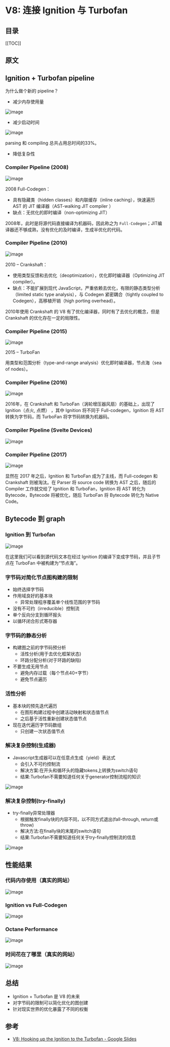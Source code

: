 # V8: 连接 Ignition 与 Turbofan

## 目录

[[TOC]]

## 原文

<Pdf src="/v8/V8_ Hooking up the Ignition to the Turbofan.pdf" />

## Ignition + Turbofan pipeline

为什么做个新的 pipeline？

- 减少内存使用量

![image](https://cdn.staticaly.com/gh/jonsam-ng/image-hosting@master/2022/image.6g6x5se4frw0.webp)

- 减少启动时间

![image](https://cdn.staticaly.com/gh/jonsam-ng/image-hosting@master/2022/image.lki4m6ephow.webp)

parsing 和 compiling 总共占用总时间的33%。

- 降低复杂性

### Compiler Pipeline (2008)

![image](https://cdn.staticaly.com/gh/jonsam-ng/image-hosting@master/2022/image.20cza8gv1r40.webp)

2008 Full-Codegen：

- 具有隐藏类（hidden classes）和内联缓存（inline caching），快速遍历 AST 的 JIT 编译器（AST-walking JIT compiler ）
- 缺点：无优化的即时编译（non-optimizing JIT）

2008年，此时是将源代码直接编译为机器码，因此称之为 `Full-Codegen`；JIT编译器还不够成熟，没有优化的及时编译，生成半优化的代码。

### Compiler Pipeline (2010)

![image](https://cdn.staticaly.com/gh/jonsam-ng/image-hosting@master/2022/image.7l5wtuczsb40.webp)

2010 – Crankshaft：

- 使用类型反馈和去优化（deoptimization），优化即时编译器（Optimizing JIT compiler）。
- 缺点：不能扩展到现代 JavaScript，严重依赖去优化，有限的静态类型分析（limited static type analysis），与 Codegen 紧密耦合（tightly coupled to Codegen），高移植开销（high porting overhead）。

2010年使用 Crankshaft 的 V8 有了优化编译器，同时有了去优化的概念，但是 Crankshaft 的优化存在一定的局限性。

### Compiler Pipeline (2015)

![image](https://cdn.staticaly.com/gh/jonsam-ng/image-hosting@master/2022/image.11l0dcuuyrv4.webp)

2015 – TurboFan

用类型和范围分析（type-and-range analysis）优化即时编译器，节点海（sea of nodes）。

### Compiler Pipeline (2016)

![image](https://cdn.staticaly.com/gh/jonsam-ng/image-hosting@master/2022/image.2ntl6lqyw3k.webp)

2016年，在 Crankshaft 和 TurboFan（涡轮增压器风扇）的基础上，出现了 Ignition（点火, 点燃） ，其中 Ignition 将不同于 Full-codegen，Ignition 将 AST 转换为字节码，而 TurboFan 将字节码转换为机器码。

### Compiler Pipeline (Svelte Devices)

![image](https://cdn.staticaly.com/gh/jonsam-ng/image-hosting@master/2022/image.1zts2eu7t9og.webp)

### Compiler Pipeline (2017)

![image](https://cdn.staticaly.com/gh/jonsam-ng/image-hosting@master/2022/image.5d83rdxwgko0.webp)

显然在 2017 年之后，Ignition 和 TurboFan 成为了主线，而 Full-codegen 和 Crankshaft 则被淘汰。在 Parser 将 source code 转换为 AST 之后，随后的 Compiler 工作就交给了 Ignition 和 TurboFan，Ignition 将 AST 转化为 Bytecode，Bytecode 将被优化，随后 TurboFan 将 Bytecode 转化为 Native Code。

## Bytecode 到 graph

### Ignition 到 Turbofan

![image](https://cdn.staticaly.com/gh/jonsam-ng/image-hosting@master/2022/image.3t94xnsttby0.webp)

在这里我们可以看到源代码文本在经过 Ignition 的编译下变成字节码，并且子节点在 TurboFan 中被构建为“节点海”。

### 字节码对简化节点图构建的限制

- 始终选择字节码
- 作用域良好的基本块
  - 异常处理程序覆盖单个线性范围的字节码
- 没有不可约（irreducible）控制流
- 单个反向分支到循环报头
- 以循环闭合形式寄存器

### 字节码的静态分析

- 构建图之前的字节码预分析
  - 活性分析(用于去优化框架状态)
  - 环路分配分析(对于环路的缺陷)
- 不要生成无用节点
  - 避免内存过载（每个节点40+字节）
  - 避免节点遍历

### 活性分析

- 基本块的预先迭代遍历
  - 在图形构建过程中创建活动映射和状态值节点
  - 之后基于活性重新创建状态值节点
- 现在迭代遍历字节码数组
  - 只创建一次状态值节点

### 解决复杂控制(生成器)

- Javascript生成器可以在任意点生成（yield）表达式
  - 会引入不可约控制流
  - 解决方案:在开头和循环头的隐藏tokens上转换为switch语句
  - 结果:Turbofan不需要知道任何关于generator控制流程的知识

![image](https://cdn.staticaly.com/gh/jonsam-ng/image-hosting@master/2022/image.6ytglgjefcg0.webp)

### 解决复杂控制(try-finally)

- try-finally异常处理器
  - 根据触发finally块的内容不同，以不同方式退出(fall-through, return或throw)
  - 解决方法:在finally块的末尾的switch语句
  - 结果:Turbofan不需要知道任何关于try-finally控制流的信息

![image](https://cdn.staticaly.com/gh/jonsam-ng/image-hosting@master/2022/image.12gwuscc9wow.webp)

## 性能结果

### 代码内存使用（真实的网站）

![image](https://cdn.staticaly.com/gh/jonsam-ng/image-hosting@master/2022/image.26j7ojd6vhds.webp)

### Ignition vs Full-Codegen

![image](https://cdn.staticaly.com/gh/jonsam-ng/image-hosting@master/2022/image.18u1dqriv9b4.webp)

### Octane Performance

![image](https://cdn.staticaly.com/gh/jonsam-ng/image-hosting@master/2022/image.7bqi8f08iug0.webp)

### 时间花在了哪里（真实的网站）

![image](https://cdn.staticaly.com/gh/jonsam-ng/image-hosting@master/2022/image.4ctg7c5pona0.webp)

## 总结

- Ignition + Turbofan 是 V8 的未来
- 对字节码的限制可以简化优化的图创建
- 针对现实世界的优化暴露了不同的权衡

## 参考

- [V8: Hooking up the Ignition to the Turbofan - Google Slides](https://docs.google.com/presentation/d/1chhN90uB8yPaIhx_h2M3lPyxPgdPmkADqSNAoXYQiVE/edit#slide=id.g1357e6d1a4_0_58)
